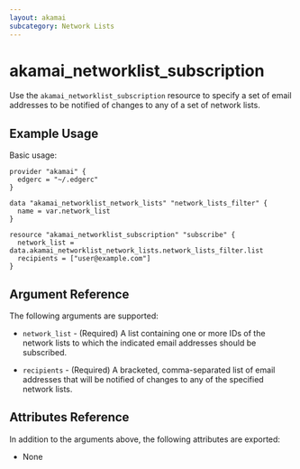 ```yaml
---
layout: akamai
subcategory: Network Lists
---
```


# akamai_networklist_subscription

Use the `akamai_networklist_subscription` resource to specify a set of email addresses to be notified of changes to any
of a set of network lists.

## Example Usage

Basic usage:

```hcl
provider "akamai" {
  edgerc = "~/.edgerc"
}

data "akamai_networklist_network_lists" "network_lists_filter" {
  name = var.network_list
}

resource "akamai_networklist_subscription" "subscribe" {
  network_list = data.akamai_networklist_network_lists.network_lists_filter.list
  recipients = ["user@example.com"]
}
```

## Argument Reference

The following arguments are supported:

* `network_list` - (Required) A list containing one or more IDs of the network lists to which the indicated email
  addresses should be subscribed.

* `recipients` - (Required) A bracketed, comma-separated list of email addresses that will be notified of changes to any
  of the specified network lists.

## Attributes Reference

In addition to the arguments above, the following attributes are exported:

* None

